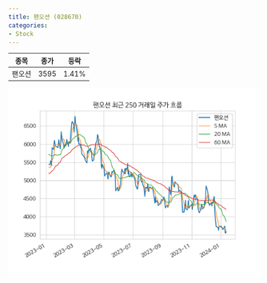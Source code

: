 ```yaml
---
title: 팬오션 (028670)
categories:
- Stock
---
```


|종목|종가|등락|
|----|----|----|
|팬오션|3595|1.41%|

<!-- more -->

![028670](/assets/images/stock/028670.png)